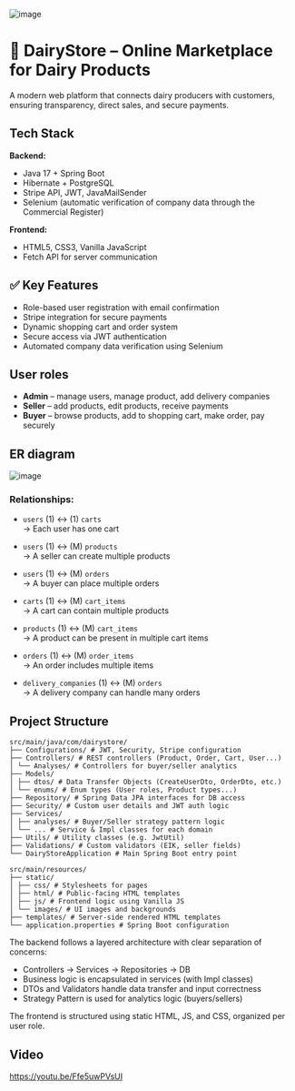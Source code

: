 ![image](https://github.com/user-attachments/assets/276dbefd-85e8-4bc4-900a-94d7fc47c85e)

# 🧀 DairyStore – Online Marketplace for Dairy Products

A modern web platform that connects dairy producers with customers, ensuring transparency, direct sales, and secure payments.

## Tech Stack

**Backend:**
- Java 17 + Spring Boot
- Hibernate + PostgreSQL
- Stripe API, JWT, JavaMailSender
- Selenium (automatic verification of company data through the Commercial Register)

**Frontend:**
- HTML5, CSS3, Vanilla JavaScript
- Fetch API for server communication

## ✅ Key Features

- Role-based user registration with email confirmation  
- Stripe integration for secure payments  
- Dynamic shopping cart and order system  
- Secure access via JWT authentication  
- Automated company data verification using Selenium

## User roles

- **Admin** – manage users, manage product, add delivery companies
- **Seller** – add products, edit products, receive payments
- **Buyer** – browse products, add to shopping cart, make order, pay securely

## ER diagram

![image](https://github.com/user-attachments/assets/b040c364-6d2c-479e-9b80-b1f141463cbe)

### Relationships:

- `users` (1) ↔ (1) `carts`  
  → Each user has one cart

- `users` (1) ↔ (M) `products`  
  → A seller can create multiple products

- `users` (1) ↔ (M) `orders`  
  → A buyer can place multiple orders

- `carts` (1) ↔ (M) `cart_items`  
  → A cart can contain multiple products

- `products` (1) ↔ (M) `cart_items`  
  → A product can be present in multiple cart items

- `orders` (1) ↔ (M) `order_items`  
  → An order includes multiple items

- `delivery_companies` (1) ↔ (M) `orders`  
  → A delivery company can handle many orders


## Project Structure
```
src/main/java/com/dairystore/
├── Configurations/ # JWT, Security, Stripe configuration
├── Controllers/ # REST controllers (Product, Order, Cart, User...)
│ └── Analyses/ # Controllers for buyer/seller analytics
├── Models/
│ ├── dtos/ # Data Transfer Objects (CreateUserDto, OrderDto, etc.)
│ └── enums/ # Enum types (User roles, Product types...)
├── Repository/ # Spring Data JPA interfaces for DB access
├── Security/ # Custom user details and JWT auth logic
├── Services/
│ ├── analyses/ # Buyer/Seller strategy pattern logic
│ └── ... # Service & Impl classes for each domain
├── Utils/ # Utility classes (e.g. JwtUtil)
├── Validations/ # Custom validators (EIK, seller fields)
└── DairyStoreApplication # Main Spring Boot entry point

src/main/resources/
├── static/
│ ├── css/ # Stylesheets for pages
│ ├── html/ # Public-facing HTML templates
│ ├── js/ # Frontend logic using Vanilla JS
│ └── images/ # UI images and backgrounds
├── templates/ # Server-side rendered HTML templates
└── application.properties # Spring Boot configuration
```
The backend follows a layered architecture with clear separation of concerns:
- Controllers → Services → Repositories → DB
- Business logic is encapsulated in services (with Impl classes)
- DTOs and Validators handle data transfer and input correctness
- Strategy Pattern is used for analytics logic (buyers/sellers)

The frontend is structured using static HTML, JS, and CSS, organized per user role.


## Video
https://youtu.be/Ffe5uwPVsUI
